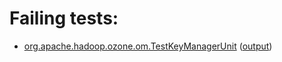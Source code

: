 # Failing tests: 

 * [org.apache.hadoop.ozone.om.TestKeyManagerUnit](/tmp/log/pr/pr-hdds-2081-trunk-q8vvk/unit/workdir/hadoop-ozone/ozone-manager/org.apache.hadoop.ozone.om.TestKeyManagerUnit.txt) ([output](/tmp/log/pr/pr-hdds-2081-trunk-q8vvk/unit/workdir/hadoop-ozone/ozone-manager/org.apache.hadoop.ozone.om.TestKeyManagerUnit-output.txt/))

